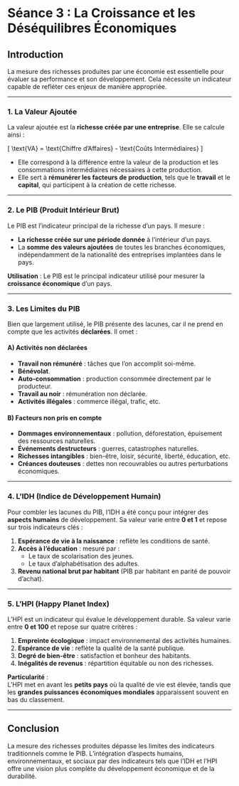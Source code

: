 # Séance 3 : La Croissance et les Déséquilibres Économiques

## **Introduction**
La mesure des richesses produites par une économie est essentielle pour évaluer sa performance et son développement. Cela nécessite un indicateur capable de refléter ces enjeux de manière appropriée.

---

### **1. La Valeur Ajoutée**
La valeur ajoutée est la **richesse créée par une entreprise**. Elle se calcule ainsi :

\[ \text{VA} = \text{Chiffre d’Affaires} - \text{Coûts Intermédiaires} \]

- Elle correspond à la différence entre la valeur de la production et les consommations intermédiaires nécessaires à cette production.
- Elle sert à **rémunérer les facteurs de production**, tels que le **travail** et le **capital**, qui participent à la création de cette richesse.

---

### **2. Le PIB (Produit Intérieur Brut)**
Le PIB est l’indicateur principal de la richesse d’un pays. Il mesure :

- **La richesse créée sur une période donnée** à l’intérieur d’un pays.  
- La **somme des valeurs ajoutées** de toutes les branches économiques, indépendamment de la nationalité des entreprises implantées dans le pays.

**Utilisation** : Le PIB est le principal indicateur utilisé pour mesurer la **croissance économique** d’un pays.

---

### **3. Les Limites du PIB**
Bien que largement utilisé, le PIB présente des lacunes, car il ne prend en compte que les activités **déclarées**. Il omet :

#### **A) Activités non déclarées**
- **Travail non rémunéré** : tâches que l’on accomplit soi-même.
- **Bénévolat**.
- **Auto-consommation** : production consommée directement par le producteur.
- **Travail au noir** : rémunération non déclarée.  
- **Activités illégales** : commerce illégal, trafic, etc.

#### **B) Facteurs non pris en compte**
- **Dommages environnementaux** : pollution, déforestation, épuisement des ressources naturelles.  
- **Événements destructeurs** : guerres, catastrophes naturelles.  
- **Richesses intangibles** : bien-être, loisir, sécurité, liberté, éducation, etc.  
- **Créances douteuses** : dettes non recouvrables ou autres perturbations économiques.

---

### **4. L’IDH (Indice de Développement Humain)**
Pour combler les lacunes du PIB, l’IDH a été conçu pour intégrer des **aspects humains** de développement. Sa valeur varie entre **0 et 1** et repose sur trois indicateurs clés :

1. **Espérance de vie à la naissance** : reflète les conditions de santé.  
2. **Accès à l’éducation** : mesuré par :  
   - Le taux de scolarisation des jeunes.  
   - Le taux d’alphabétisation des adultes.  
3. **Revenu national brut par habitant** (PIB par habitant en parité de pouvoir d’achat).

---

### **5. L’HPI (Happy Planet Index)**
L’HPI est un indicateur qui évalue le développement durable. Sa valeur varie entre **0 et 100** et repose sur quatre critères :

1. **Empreinte écologique** : impact environnemental des activités humaines.  
2. **Espérance de vie** : reflète la qualité de la santé publique.  
3. **Degré de bien-être** : satisfaction et bonheur des habitants.  
4. **Inégalités de revenus** : répartition équitable ou non des richesses.

**Particularité** :  
L’HPI met en avant les **petits pays** où la qualité de vie est élevée, tandis que les **grandes puissances économiques mondiales** apparaissent souvent en bas du classement.

---

## **Conclusion**
La mesure des richesses produites dépasse les limites des indicateurs traditionnels comme le PIB. L’intégration d’aspects humains, environnementaux, et sociaux par des indicateurs tels que l’IDH et l’HPI offre une vision plus complète du développement économique et de la durabilité.
